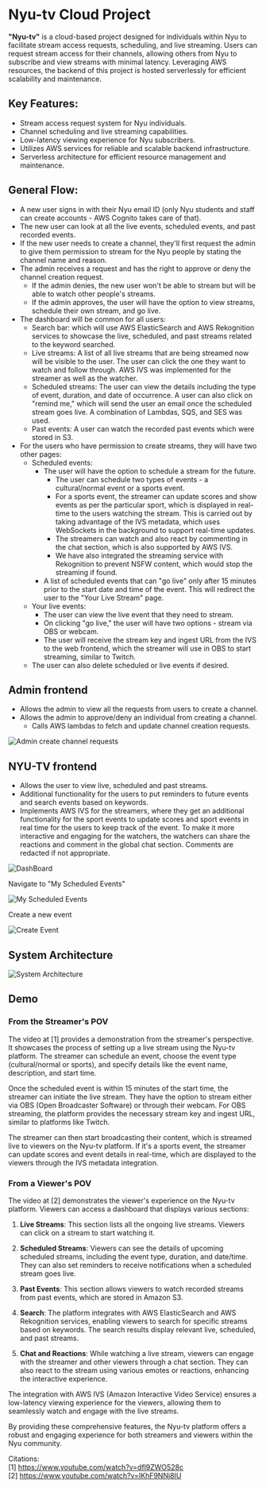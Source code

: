# Nyu-tv Cloud Project

**"Nyu-tv"** is a cloud-based project designed for individuals within Nyu to facilitate stream access requests, scheduling, and live streaming. Users can request stream access for their channels, allowing others from Nyu to subscribe and view streams with minimal latency. Leveraging AWS resources, the backend of this project is hosted serverlessly for efficient scalability and maintenance.

## Key Features:

- Stream access request system for Nyu individuals.
- Channel scheduling and live streaming capabilities.
- Low-latency viewing experience for Nyu subscribers.
- Utilizes AWS services for reliable and scalable backend infrastructure.
- Serverless architecture for efficient resource management and maintenance.

## General Flow:

- A new user signs in with their Nyu email ID (only Nyu students and staff can create accounts - AWS Cognito takes care of that).
- The new user can look at all the live events, scheduled events, and past recorded events.
- If the new user needs to create a channel, they'll first request the admin to give them permission to stream for the Nyu people by stating the channel name and reason.
- The admin receives a request and has the right to approve or deny the channel creation request.
   - If the admin denies, the new user won't be able to stream but will be able to watch other people's streams.
   - If the admin approves, the user will have the option to view streams, schedule their own stream, and go live.
- The dashboard will be common for all users:
    - Search bar: which will use AWS ElasticSearch and AWS Rekognition services to showcase the live, scheduled, and past streams related to the keyword searched.
    - Live streams: A list of all live streams that are being streamed now will be visible to the user. The user can click the one they want to watch and follow through. AWS IVS was implemented for the streamer as well as the watcher.
    - Scheduled streams: The user can view the details including the type of event, duration, and date of occurrence. A user can also click on "remind me," which will send the user an email once the scheduled stream goes live. A combination of Lambdas, SQS, and SES was used.
    - Past events: A user can watch the recorded past events which were stored in S3.
- For the users who have permission to create streams, they will have two other pages:
    - Scheduled events:
        - The user will have the option to schedule a stream for the future.
            - The user can schedule two types of events - a cultural/normal event or a sports event.
            - For a sports event, the streamer can update scores and show events as per the particular sport, which is displayed in real-time to the users watching the stream. This is carried out by taking advantage of the IVS metadata, which uses WebSockets in the background to support real-time updates.
            - The streamers can watch and also react by commenting in the chat section, which is also supported by AWS IVS.
            - We have also integrated the streaming service with Rekognition to prevent NSFW content, which would stop the streaming if found.
        - A list of scheduled events that can "go live" only after 15 minutes prior to the start date and time of the event. This will redirect the user to the "Your Live Stream" page.
    - Your live events:
        - The user can view the live event that they need to stream.
        - On clicking "go live," the user will have two options - stream via OBS or webcam.
        - The user will receive the stream key and ingest URL from the IVS to the web frontend, which the streamer will use in OBS to start streaming, similar to Twitch.
    - The user can also delete scheduled or live events if desired.

## Admin frontend

- Allows the admin to view all the requests from users to create a channel.
- Allows the admin to approve/deny an individual from creating a channel.
    - Calls AWS lambdas to fetch and update channel creation requests.

![Admin create channel requests](./media/admin.png "Admin create channel requests")

## NYU-TV frontend

- Allows the user to view live, scheduled and past streams.
- Additional functionality for the users to put reminders to future events and search events based on keywords.
- Implements AWS IVS for the streamers, where they get an additional functionality for the sport events to update scores and sport events in real time for the users to keep track of the event. To make it more interactive and engaging for the watchers, the watchers can share the reactions and comment in the global chat section. Comments are redacted if not appropriate.

![DashBoard](./media/dashboard.png "DashBoard")

Navigate to "My Scheduled Events"

![My Scheduled Events](./media/scheduled.png "My Scheduled Events")

Create a new event

![Create Event](./media/create-event.png "Create Event")

## System Architecture
![System Architecture](./media/sys-arch.jpeg "System architecture")

## Demo

### From the Streamer's POV

The video at [1] provides a demonstration from the streamer's perspective. It showcases the process of setting up a live stream using the Nyu-tv platform. The streamer can schedule an event, choose the event type (cultural/normal or sports), and specify details like the event name, description, and start time.

Once the scheduled event is within 15 minutes of the start time, the streamer can initiate the live stream. They have the option to stream either via OBS (Open Broadcaster Software) or through their webcam. For OBS streaming, the platform provides the necessary stream key and ingest URL, similar to platforms like Twitch.

The streamer can then start broadcasting their content, which is streamed live to viewers on the Nyu-tv platform. If it's a sports event, the streamer can update scores and event details in real-time, which are displayed to the viewers through the IVS metadata integration.

### From a Viewer's POV

The video at [2] demonstrates the viewer's experience on the Nyu-tv platform. Viewers can access a dashboard that displays various sections:

1. **Live Streams**: This section lists all the ongoing live streams. Viewers can click on a stream to start watching it.

2. **Scheduled Streams**: Viewers can see the details of upcoming scheduled streams, including the event type, duration, and date/time. They can also set reminders to receive notifications when a scheduled stream goes live.

3. **Past Events**: This section allows viewers to watch recorded streams from past events, which are stored in Amazon S3.

4. **Search**: The platform integrates with AWS ElasticSearch and AWS Rekognition services, enabling viewers to search for specific streams based on keywords. The search results display relevant live, scheduled, and past streams.

5. **Chat and Reactions**: While watching a live stream, viewers can engage with the streamer and other viewers through a chat section. They can also react to the stream using various emotes or reactions, enhancing the interactive experience.

The integration with AWS IVS (Amazon Interactive Video Service) ensures a low-latency viewing experience for the viewers, allowing them to seamlessly watch and engage with the live streams.

By providing these comprehensive features, the Nyu-tv platform offers a robust and engaging experience for both streamers and viewers within the Nyu community.

Citations:<br>
[1] https://www.youtube.com/watch?v=dfl9ZWO528c <br>
[2] https://www.youtube.com/watch?v=IKhF9NNj8IU